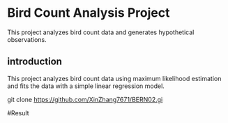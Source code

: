 # Bird Count Analysis Project
This project analyzes bird count data and generates hypothetical observations.
## introduction
This project analyzes bird count data using maximum likelihood estimation and fits the data with a simple linear regression model.

git clone https://github.com/XinZhang7671/BERN02.gi

#Result

